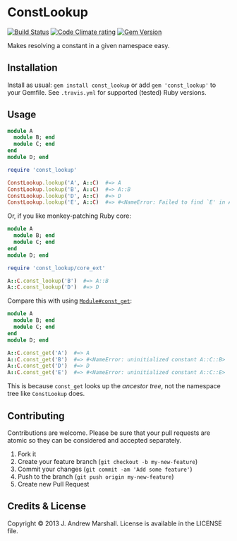 # ConstLookup

[![Build Status](https://secure.travis-ci.org/amarshall/const_lookup.png?branch=master)](https://travis-ci.org/amarshall/const_lookup)
[![Code Climate rating](https://codeclimate.com/github/amarshall/const_lookup.png)](https://codeclimate.com/github/amarshall/const_lookup)
[![Gem Version](https://badge.fury.io/rb/const_lookup.png)](https://rubygems.org/gems/const_lookup)

Makes resolving a constant in a given namespace easy.

## Installation

Install as usual: `gem install const_lookup` or add `gem 'const_lookup'` to your Gemfile. See `.travis.yml` for supported (tested) Ruby versions.

## Usage

```ruby
module A
  module B; end
  module C; end
end
module D; end

require 'const_lookup'

ConstLookup.lookup('A', A::C)  #=> A
ConstLookup.lookup('B', A::C)  #=> A::B
ConstLookup.lookup('D', A::C)  #=> D
ConstLookup.lookup('E', A::C)  #=> #<NameError: Failed to find `E' in A::C>
```

Or, if you like monkey-patching Ruby core:

```ruby
module A
  module B; end
  module C; end
end
module D; end

require 'const_lookup/core_ext'

A::C.const_lookup('B')  #=> A::B
A::C.const_lookup('D')  #=> D
```

Compare this with using [`Module#const_get`](http://ruby-doc.org/core/Module.html#method-i-const_get):

```ruby
module A
  module B; end
  module C; end
end
module D; end

A::C.const_get('A')  #=> A
A::C.const_get('B')  #=> #<NameError: uninitialized constant A::C::B>
A::C.const_get('D')  #=> D
A::C.const_get('E')  #=> #<NameError: uninitialized constant A::C::E>
```

This is because `const_get` looks up the *ancestor tree*, not the namespace tree like `ConstLookup` does.

## Contributing

Contributions are welcome. Please be sure that your pull requests are atomic so they can be considered and accepted separately.

1. Fork it
2. Create your feature branch (`git checkout -b my-new-feature`)
3. Commit your changes (`git commit -am 'Add some feature'`)
4. Push to the branch (`git push origin my-new-feature`)
5. Create new Pull Request

## Credits & License

Copyright © 2013 J. Andrew Marshall. License is available in the LICENSE file.
